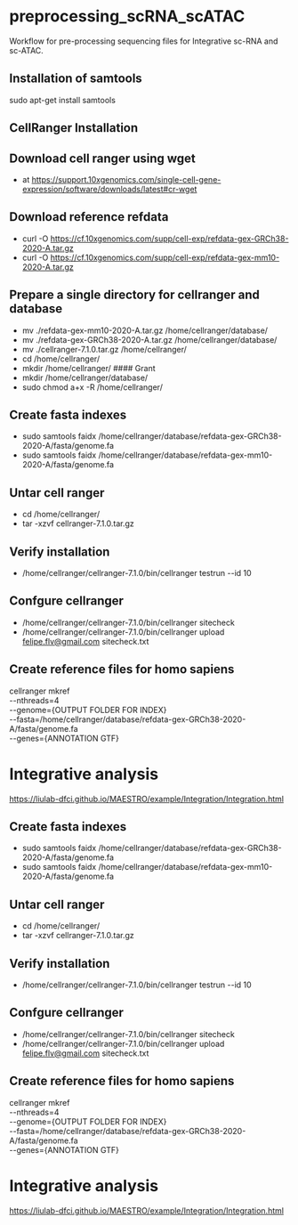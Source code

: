 # preprocessing_scRNA_scATAC
Workflow for pre-processing sequencing files for Integrative sc-RNA and sc-ATAC.

## Installation of samtools
sudo apt-get install samtools

## CellRanger Installation
## Download cell ranger using wget
  - at https://support.10xgenomics.com/single-cell-gene-expression/software/downloads/latest#cr-wget

## Download reference refdata
  - curl -O https://cf.10xgenomics.com/supp/cell-exp/refdata-gex-GRCh38-2020-A.tar.gz
  - curl -O https://cf.10xgenomics.com/supp/cell-exp/refdata-gex-mm10-2020-A.tar.gz

## Prepare a single directory for cellranger and database
  - mv ./refdata-gex-mm10-2020-A.tar.gz /home/cellranger/database/
  - mv ./refdata-gex-GRCh38-2020-A.tar.gz /home/cellranger/database/
  - mv ./cellranger-7.1.0.tar.gz /home/cellranger/
  - cd /home/cellranger/
  - mkdir /home/cellranger/ #### Grant
  - mkdir /home/cellranger/database/
  - sudo chmod a+x -R /home/cellranger/

## Create fasta indexes
  - sudo samtools faidx /home/cellranger/database/refdata-gex-GRCh38-2020-A/fasta/genome.fa
  - sudo samtools faidx /home/cellranger/database/refdata-gex-mm10-2020-A/fasta/genome.fa

## Untar cell ranger
  - cd /home/cellranger/
  - tar -xzvf cellranger-7.1.0.tar.gz

## Verify installation
  - /home/cellranger/cellranger-7.1.0/bin/cellranger testrun --id 10

## Confgure cellranger
  - /home/cellranger/cellranger-7.1.0/bin/cellranger sitecheck
  - /home/cellranger/cellranger-7.1.0/bin/cellranger upload felipe.flv@gmail.com sitecheck.txt

## Create reference files for homo sapiens
cellranger mkref \
  --nthreads=4 \
  --genome={OUTPUT FOLDER FOR INDEX} \
  --fasta=/home/cellranger/database/refdata-gex-GRCh38-2020-A/fasta/genome.fa \
  --genes={ANNOTATION GTF}

# Integrative analysis
https://liulab-dfci.github.io/MAESTRO/example/Integration/Integration.html

## Create fasta indexes
  - sudo samtools faidx /home/cellranger/database/refdata-gex-GRCh38-2020-A/fasta/genome.fa
  - sudo samtools faidx /home/cellranger/database/refdata-gex-mm10-2020-A/fasta/genome.fa

## Untar cell ranger
  - cd /home/cellranger/
  - tar -xzvf cellranger-7.1.0.tar.gz

## Verify installation
  - /home/cellranger/cellranger-7.1.0/bin/cellranger testrun --id 10

## Confgure cellranger
  - /home/cellranger/cellranger-7.1.0/bin/cellranger sitecheck
  - /home/cellranger/cellranger-7.1.0/bin/cellranger upload felipe.flv@gmail.com sitecheck.txt

## Create reference files for homo sapiens
cellranger mkref \
  --nthreads=4 \
  --genome={OUTPUT FOLDER FOR INDEX} \
  --fasta=/home/cellranger/database/refdata-gex-GRCh38-2020-A/fasta/genome.fa \
  --genes={ANNOTATION GTF}

# Integrative analysis

https://liulab-dfci.github.io/MAESTRO/example/Integration/Integration.html
